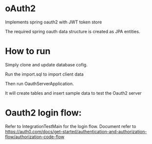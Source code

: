 # oAuth2
Implements spring oauth2 with JWT token store

The required spring oauth data structure is created as JPA entities. 

How to run
=========================================================================
Simply clone and update database cofig.

Run the import.sql to import client data

Then run OauthServerApplication. 

It will create tables and insert sample data to test the Oauth2 server

# Oauth2 login flow:

Refer to IntegrationTestMain for the login flow.
Document refer to https://auth0.com/docs/get-started/authentication-and-authorization-flow/authorization-code-flow

